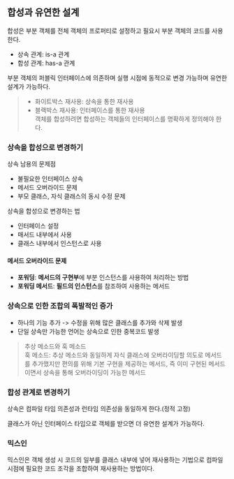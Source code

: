 ## 합성과 유연한 설계

합성은 부분 객체를 전체 객체의 프로퍼티로 설정하고 필요시 부분 객체의 코드를 사용한다.

- 상속 관계: is-a 관계
- 합성 관계: has-a 관계

부분 객체의 퍼블릭 인터페이스에 의존하며 실행 시점에 동적으로 변경 가능하며 유연한 설계가 가능하다.

> - 화이트박스 재사용: 상속을 통한 재사용
> - 블랙박스 재사용: 인터페이스를 통한 재사용</br>
> 객체를 합성하려면 합성하는 객체들의 인터페이스를 명확하게 정의해야 한다.

### 상속을 합성으로 변경하기

상속 남용의 문제점

- 불필요한 인터페이스 상속
- 메서드 오버라이드 문제
- 부모 클래스, 자식 클래스의 동시 수정 문제

상속을 합성으로 변경하는 법

- 인터페이스 설정
- 매서드 내부에서 사용
- 클래스 내부에서 인스턴스로 사용

#### 메서드 오버라이드 문제

- **포워딩**: **메서드의 구현부**에 부분 인스턴스를 사용하여 처리하는 방법
- **포워딩 메서드**: **필드의 인스턴스**를 참조하여 사용하는 메서드

### 상속으로 인한 조합의 폭발적인 증가

- 하나의 기능 추가 -> 수정을 위해 많은 클래스를 추가와 삭제 발생
- 단일 상속만 가능한 언어는 상속으로 인한 중복코드 발생

> 추상 메소드와 훅 메소드</br>
> 훅 메소드: 추상 메소드와 동일하게 자식 클래스에 오버라이딩할 의도로 메서드를 추가했지만 편의를 위해 기본 구현을 제공하는 메서드, 즉 이미 구현된 메서드이면서 상속을 통해 오버라이딩이 가능한 메서드

### 합성 관계로 변경하기

상속은 컴파일 타임 의존성과 런타임 의존성을 동일하게 한다.(정적 고정)

클래스가 아닌 인터페이스 타입으로 객체를 받으면 더 유연한 설계가 가능하다.

### 믹스인

믹스인은 객체 생성 시 코드의 일부를 클래스 내부에 넣어 재사용하는 기법으로 컴파일 시점에 필요한 코드 조각을 조합하여 재사용하는 방법이다.

